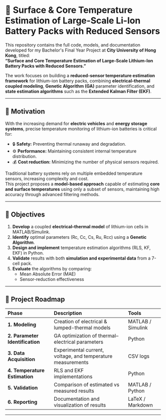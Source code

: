 # 🔋 Surface & Core Temperature Estimation of Large-Scale Li-Ion Battery Packs with Reduced Sensors

This repository contains the full code, models, and documentation developed for my Bachelor's Final Year Project at **City University of Hong Kong**, titled:  
**“Surface and Core Temperature Estimation of Large-Scale Lithium-Ion Battery Packs with Reduced Sensors.”**

The work focuses on building a **reduced-sensor temperature estimation framework** for lithium-ion battery packs, combining **electrical-thermal coupled modeling**, **Genetic Algorithm (GA)** parameter identification, and **state estimation algorithms** such as the **Extended Kalman Filter (EKF)**.

---

## 🚀 Motivation

With the increasing demand for **electric vehicles** and **energy storage systems**, precise temperature monitoring of lithium-ion batteries is critical for:

- 🔒 **Safety:** Preventing thermal runaway and degradation.  
- ⚙️ **Performance:** Maintaining consistent internal temperature distribution.  
- 💰 **Cost reduction:** Minimizing the number of physical sensors required.  

Traditional battery systems rely on multiple embedded temperature sensors, increasing complexity and cost.  
This project proposes a **model-based approach** capable of estimating **core and surface temperatures** using only a subset of sensors, maintaining high accuracy through advanced filtering methods.

---

## 🎯 Objectives

1. **Develop** a coupled **electrical–thermal model** of lithium-ion cells in MATLAB/Simulink.  
2. **Identify** optimal parameters (Rc, Cc, Cs, Ru, Rcc) using a **Genetic Algorithm**.  
3. **Design and implement** temperature estimation algorithms (RLS, KF, EKF) in Python.  
4. **Validate** results with both **simulation and experimental data** from a 7-cell pack.  
5. **Evaluate** the algorithms by comparing:
   - Mean Absolute Error (MAE)    
   - Sensor-reduction effectiveness  

---

## 🧩 Project Roadmap

| Phase | Description | Tools |
|:------|:-------------|:------|
| **1. Modeling** | Creation of electrical & lumped-thermal models | MATLAB / Simulink |
| **2. Parameter Identification** | GA optimization of thermal–electrical parameters | Python |
| **3. Data Acquisition** | Experimental current, voltage, and temperature measurements | CSV logs |
| **4. Temperature Estimation** | RLS and EKF implementations | Python |
| **5. Validation** | Comparison of estimated vs measured results | MATLAB / Python |
| **6. Reporting** | Documentation and visualization of results | LaTeX / Markdown |

---
